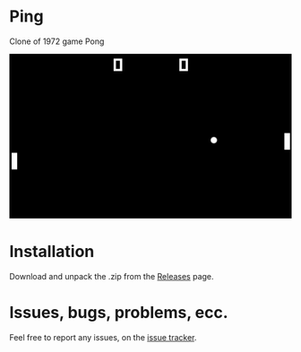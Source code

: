 # Ping
Clone of 1972 game Pong

![Game screenshot](art/screenshot.png)

# Installation

Download and unpack the .zip from the [Releases](https://github.com/ivanrava/ping-game/releases) page.

# Issues, bugs, problems, ecc.

Feel free to report any issues, on the [issue tracker](https://github.com/ivanrava/ping-game/issues/new).
